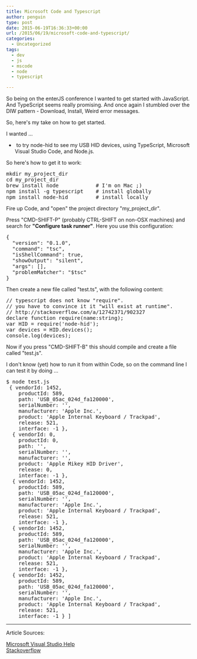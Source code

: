 ```yaml
---
title: Microsoft Code and Typescript
author: penguin
type: post
date: 2015-06-19T16:36:33+00:00
url: /2015/06/19/microsoft-code-and-typescript/
categories:
  - Uncategorized
tags:
  - dev
  - js
  - mscode
  - node
  - typescript

---
```

So being on the enterJS conference I wanted to get started with JavaScript. And TypeScript seems really promising. And once again I stumbled over the DIW pattern - Download, Install, Weird error messages.

So, here's my take on how to get started.

I wanted ...

  *  to try node-hid to see my USB HID devices, using TypeScript, Microsoft Visual Studio Code, and Node.js.

So here's how to get it to work:

<pre>mkdir my_project_dir
cd my_project_dir
brew install node            # I'm on Mac ;)
npm install -g typescript    # install globally
npm install node-hid         # install locally
</pre>

Fire up Code, and "open" the project directory "my\_project\_dir".

Press "CMD-SHIFT-P" (probably CTRL-SHIFT on non-OSX machines) and search for **"Configure task runner"**. Here you use this configuration:

<pre>{
  "version": "0.1.0",
  "command": "tsc",
  "isShellCommand": true,
  "showOutput": "silent",
  "args": [],
  "problemMatcher": "$tsc"
}
</pre>

Then create a new file called "test.ts", with the following content:

<pre>// typescript does not know "require".
// you have to convince it it "will exist at runtime".
// http://stackoverflow.com/a/12742371/902327
declare function require(name:string);
var HID = require('node-hid');
var devices = HID.devices();
console.log(devices);
</pre>

Now if you press "CMD-SHIFT-B" this should compile and create a file called "test.js".

I don't know (yet) how to run it from within Code, so on the command line I can test it by doing ...

<pre>$ node test.js
 { vendorId: 1452,
    productId: 589,
    path: 'USB_05ac_024d_fa120000',
    serialNumber: '',
    manufacturer: 'Apple Inc.',
    product: 'Apple Internal Keyboard / Trackpad',
    release: 521,
    interface: -1 },
  { vendorId: 0,
    productId: 0,
    path: '',
    serialNumber: '',
    manufacturer: '',
    product: 'Apple Mikey HID Driver',
    release: 0,
    interface: -1 },
  { vendorId: 1452,
    productId: 589,
    path: 'USB_05ac_024d_fa120000',
    serialNumber: '',
    manufacturer: 'Apple Inc.',
    product: 'Apple Internal Keyboard / Trackpad',
    release: 521,
    interface: -1 },
  { vendorId: 1452,
    productId: 589,
    path: 'USB_05ac_024d_fa120000',
    serialNumber: '',
    manufacturer: 'Apple Inc.',
    product: 'Apple Internal Keyboard / Trackpad',
    release: 521,
    interface: -1 },
  { vendorId: 1452,
    productId: 589,
    path: 'USB_05ac_024d_fa120000',
    serialNumber: '',
    manufacturer: 'Apple Inc.',
    product: 'Apple Internal Keyboard / Trackpad',
    release: 521,
    interface: -1 } ]</pre>

* * *

Article Sources:

[Microsoft Visual Studio Help][1]  
[Stackoverflow][2]

 [1]: http://blogs.msdn.com/b/typescript/archive/2015/04/30/using-typescript-in-visual-studio-code.aspx
 [2]: http://stackoverflow.com/a/12742371/902327